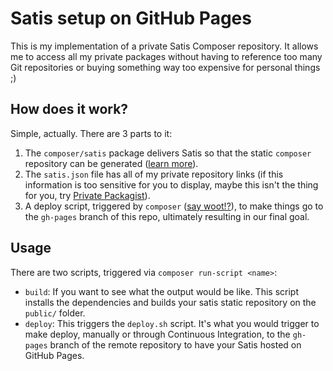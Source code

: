 # Satis setup on GitHub Pages

This is my implementation of a private Satis Composer repository. It allows me to access all my private packages without having to reference too many Git repositories or buying something way too expensive for personal things ;)

## How does it work?

Simple, actually. There are 3 parts to it:

1. The `composer/satis` package delivers Satis so that the static `composer` repository can be generated ([learn more][1]).
2. The `satis.json` file has all of my private repository links (if this information is too sensitive for you to display, maybe this isn't the thing for you, try [Private Packagist][2]).
3. A deploy script, triggered by `composer` ([say woot!?][3]), to make things go to the `gh-pages` branch of this repo, ultimately resulting in our final goal.

[1]: https://getcomposer.org/doc/articles/handling-private-packages-with-satis.md#satis
[2]: https://packagist.com/
[3]: https://getcomposer.org/doc/articles/scripts.md#scripts

## Usage

There are two scripts, triggered via `composer run-script <name>`:

- `build`: If you want to see what the output would be like. This script installs the dependencies and builds your satis static repository on the `public/` folder.
- `deploy`: This triggers the `deploy.sh` script. It's what you would trigger to make deploy, manually or through Continuous Integration, to the `gh-pages` branch of the remote repository to have your Satis hosted on GitHub Pages.
